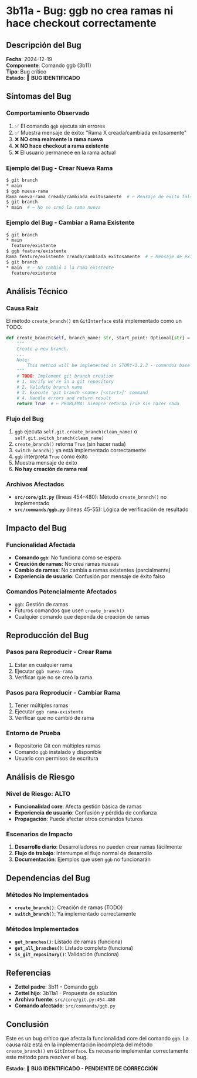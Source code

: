 # 3b11a - Bug: ggb no crea ramas ni hace checkout correctamente

## Descripción del Bug

**Fecha**: 2024-12-19  
**Componente**: Comando ggb (3b11)  
**Tipo**: Bug crítico  
**Estado**: 🐛 **BUG IDENTIFICADO**

## Síntomas del Bug

### **Comportamiento Observado**
1. ✅ El comando `ggb` ejecuta sin errores
2. ✅ Muestra mensaje de éxito: "Rama X creada/cambiada exitosamente"
3. ❌ **NO crea realmente la rama nueva**
4. ❌ **NO hace checkout a rama existente**
5. ❌ El usuario permanece en la rama actual

### **Ejemplo del Bug - Crear Nueva Rama**
```bash
$ git branch
* main
$ ggb nueva-rama
Rama nueva-rama creada/cambiada exitosamente  # ← Mensaje de éxito falso
$ git branch
* main  # ← No se creó la rama nueva
```

### **Ejemplo del Bug - Cambiar a Rama Existente**
```bash
$ git branch
* main
  feature/existente
$ ggb feature/existente
Rama feature/existente creada/cambiada exitosamente  # ← Mensaje de éxito falso
$ git branch
* main  # ← No cambió a la rama existente
  feature/existente
```

## Análisis Técnico

### **Causa Raíz**
El método `create_branch()` en `GitInterface` está implementado como un TODO:

```python
def create_branch(self, branch_name: str, start_point: Optional[str] = None) -> bool:
    """
    Create a new branch.
    ...
    Note:
        This method will be implemented in STORY-1.2.3 - comandos base
    """
    # TODO: Implement git branch creation
    # 1. Verify we're in a git repository
    # 2. Validate branch name
    # 3. Execute 'git branch <name> [<start>]' command
    # 4. Handle errors and return result
    return True  # ← PROBLEMA: Siempre retorna True sin hacer nada
```

### **Flujo del Bug**
1. `ggb` ejecuta `self.git.create_branch(clean_name)` o `self.git.switch_branch(clean_name)`
2. `create_branch()` retorna `True` (sin hacer nada)
3. `switch_branch()` ya está implementado correctamente
4. `ggb` interpreta `True` como éxito
5. Muestra mensaje de éxito
6. **No hay creación de rama real**

### **Archivos Afectados**
- **`src/core/git.py`** (líneas 454-480): Método `create_branch()` no implementado
- **`src/commands/ggb.py`** (líneas 45-55): Lógica de verificación de resultado

## Impacto del Bug

### **Funcionalidad Afectada**
- **Comando `ggb`**: No funciona como se espera
- **Creación de ramas**: No crea ramas nuevas
- **Cambio de ramas**: No cambia a ramas existentes (parcialmente)
- **Experiencia de usuario**: Confusión por mensaje de éxito falso

### **Comandos Potencialmente Afectados**
- `ggb`: Gestión de ramas
- Futuros comandos que usen `create_branch()`
- Cualquier comando que dependa de creación de ramas

## Reproducción del Bug

### **Pasos para Reproducir - Crear Rama**
1. Estar en cualquier rama
2. Ejecutar `ggb nueva-rama`
3. Verificar que no se creó la rama

### **Pasos para Reproducir - Cambiar Rama**
1. Tener múltiples ramas
2. Ejecutar `ggb rama-existente`
3. Verificar que no cambió de rama

### **Entorno de Prueba**
- Repositorio Git con múltiples ramas
- Comando `ggb` instalado y disponible
- Usuario con permisos de escritura

## Análisis de Riesgo

### **Nivel de Riesgo**: **ALTO**
- **Funcionalidad core**: Afecta gestión básica de ramas
- **Experiencia de usuario**: Confusión y pérdida de confianza
- **Propagación**: Puede afectar otros comandos futuros

### **Escenarios de Impacto**
1. **Desarrollo diario**: Desarrolladores no pueden crear ramas fácilmente
2. **Flujo de trabajo**: Interrumpe el flujo normal de desarrollo
3. **Documentación**: Ejemplos que usen `ggb` no funcionarán

## Dependencias del Bug

### **Métodos No Implementados**
- **`create_branch()`**: Creación de ramas (TODO)
- **`switch_branch()`**: Ya implementado correctamente

### **Métodos Implementados**
- **`get_branches()`**: Listado de ramas (funciona)
- **`get_all_branches()`**: Listado completo (funciona)
- **`is_git_repository()`**: Validación (funciona)

## Referencias

- **Zettel padre**: 3b11 - Comando ggb
- **Zettel hijo**: 3b11a1 - Propuesta de solución
- **Archivo fuente**: `src/core/git.py:454-480`
- **Comando afectado**: `src/commands/ggb.py`

## Conclusión

Este es un bug crítico que afecta la funcionalidad core del comando `ggb`. La causa raíz está en la implementación incompleta del método `create_branch()` en `GitInterface`. Es necesario implementar correctamente este método para resolver el bug.

**Estado**: 🐛 **BUG IDENTIFICADO - PENDIENTE DE CORRECCIÓN**


